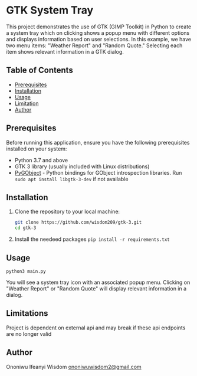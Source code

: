 # GTK System Tray

This project demonstrates the use of GTK (GIMP Toolkit) in Python to create a system tray which on clicking shows a popup menu with different options and displays information based on user selections. In this example, we have two menu items: "Weather Report" and "Random Quote." Selecting each item shows relevant information in a GTK dialog.

## Table of Contents

- [Prerequisites](#prerequisites)
- [Installation](#installation)
- [Usage](#usage)
- [Limitation](#Limitations)
- [Author](#Author)

## Prerequisites

Before running this application, ensure you have the following prerequisites installed on your system:

- Python 3.7 and above
- GTK 3 library (usually included with Linux distributions)
- [PyGObject](https://pygobject.readthedocs.io/) - Python bindings for GObject introspection libraries.
Run `sudo apt install libgtk-3-dev` if not available

## Installation

1. Clone the repository to your local machine:

   ```bash
   git clone https://github.com/wisdom209/gtk-3.git
   cd gtk-3
2. Install the needeed packages
`pip install -r requirements.txt`


## Usage
`python3 main.py`

You will see a system tray icon with an associated popup menu. Clicking on "Weather Report" or "Random Quote" will display relevant information in a dialog.


## Limitations
Project is dependent on external api and may break if these api endpoints are no longer valid

## Author
Ononiwu Ifeanyi Wisdom <ononiwuwisdom2@gmail.com> 
